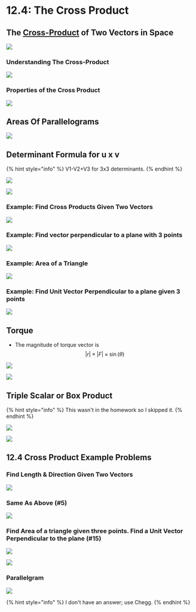 # 12.4: The Cross Product

## The [Cross-Product](https://www.mathsisfun.com/algebra/vectors-cross-product.html) of Two Vectors in Space

![](<../../../../.gitbook/assets/image (318).png>)

### Understanding The Cross-Product

![](<../../../../.gitbook/assets/image (290).png>)

### Properties of the Cross Product

![](<../../../../.gitbook/assets/image (307).png>)

## Areas Of Parallelograms

![](<../../../../.gitbook/assets/image (277).png>)

## Determinant Formula for u x v

{% hint style="info" %}
V1-V2+V3 for 3x3 determinants.&#x20;
{% endhint %}

![](<../../../../.gitbook/assets/image (280).png>)

![](<../../../../.gitbook/assets/image (301).png>)

### Example: Find Cross Products Given Two Vectors

![](<../../../../.gitbook/assets/image (265).png>)

### Example: Find vector perpendicular to a plane with 3 points

![](<../../../../.gitbook/assets/image (330).png>)

### Example: Area of a Triangle

![](<../../../../.gitbook/assets/image (333).png>)

### Example: Find Unit Vector Perpendicular to a plane given 3 points

![](<../../../../.gitbook/assets/image (263).png>)

## Torque

* The magnitude of torque vector is $$|r| \times |F| \times \sin(\theta)$$&#x20;

![](<../../../../.gitbook/assets/image (262).png>)

![](<../../../../.gitbook/assets/image (338).png>)

## Triple Scalar or Box Product

{% hint style="info" %}
This wasn't in the homework so I skipped it.
{% endhint %}

![](<../../../../.gitbook/assets/image (279).png>)

![](<../../../../.gitbook/assets/image (255).png>)

## 12.4 Cross Product Example Problems

### Find Length & Direction Given Two Vectors

![](<../../../../.gitbook/assets/image (309).png>)

### Same As Above (#5)

![](<../../../../.gitbook/assets/image (300).png>)

### Find Area of a triangle given three points. Find a Unit Vector Perpendicular to the plane (#15)

![](../../../../.gitbook/assets/hw-2-michael-chase-1.jpg)

![](../../../../.gitbook/assets/hw-2-michael-chase-2.jpg)

### Parallelgram

![](<../../../../.gitbook/assets/image (289).png>)

{% hint style="info" %}
I don't have an answer; use Chegg.
{% endhint %}

